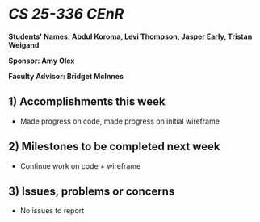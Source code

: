 # *CS 25-336 CEnR*

**Students' Names: Abdul Koroma, Levi Thompson, Jasper Early, Tristan Weigand**

**Sponsor: Amy Olex**

**Faculty Advisor: Bridget McInnes**

## 1) Accomplishments this week ##
- Made progress on code, made progress on initial wireframe

## 2) Milestones to be completed next week ##
- Continue work on code + wireframe

## 3) Issues, problems or concerns ##
- No issues to report
